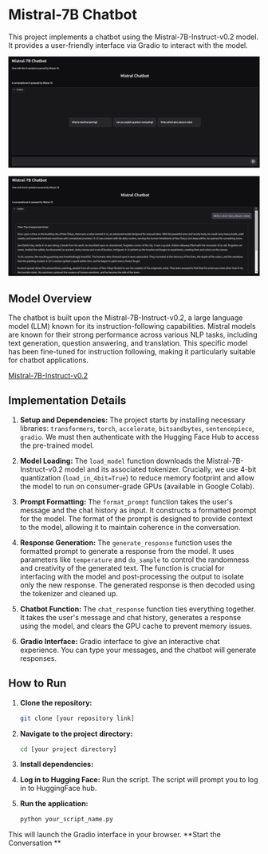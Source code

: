 # Mistral-7B Chatbot

This project implements a chatbot using the Mistral-7B-Instruct-v0.2 model.  It provides a user-friendly interface via Gradio to interact with the model.

![alt text](Home.png "chatbot-Home")

![alt text](q1.png "Question")

## Model Overview

The chatbot is built upon the Mistral-7B-Instruct-v0.2, a large language model (LLM) known for its instruction-following capabilities.  Mistral models are known for their strong performance across various NLP tasks, including text generation, question answering, and translation. This specific model has been fine-tuned for instruction following, making it particularly suitable for chatbot applications.

[Mistral-7B-Instruct-v0.2](https://huggingface.co/mistralai/Mistral-7B-Instruct-v0.2)

## Implementation Details

1. **Setup and Dependencies:** The project starts by installing necessary libraries: `transformers`, `torch`, `accelerate`, `bitsandbytes`, `sentencepiece`, `gradio`.  We must then authenticate with the Hugging Face Hub to access the pre-trained model.

2. **Model Loading:** The `load_model` function downloads the Mistral-7B-Instruct-v0.2 model and its associated tokenizer.  Crucially, we use 4-bit quantization (`load_in_4bit=True`) to reduce memory footprint and allow the model to run on consumer-grade GPUs (available in Google Colab).

3. **Prompt Formatting:** The `format_prompt` function takes the user's message and the chat history as input. It constructs a formatted prompt for the model. The format of the prompt is designed to provide context to the model, allowing it to maintain coherence in the conversation.

4. **Response Generation:** The `generate_response` function uses the formatted prompt to generate a response from the model. It uses parameters like `temperature` and `do_sample` to control the randomness and creativity of the generated text. The function is crucial for interfacing with the model and post-processing the output to isolate only the new response.  The generated response is then decoded using the tokenizer and cleaned up.

5. **Chatbot Function:** The `chat_response` function ties everything together.  It takes the user's message and chat history, generates a response using the model, and clears the GPU cache to prevent memory issues.

6. **Gradio Interface:** Gradio interface to give an interactive chat experience. You can type your messages, and the chatbot will generate responses.

## How to Run

1.  **Clone the repository:**
    ```bash
    git clone [your repository link]
    ```
2.  **Navigate to the project directory:**
    ```bash
    cd [your project directory]
    ```
3.  **Install dependencies:**

4.  **Log in to Hugging Face:**
    Run the script. The script will prompt you to log in to HuggingFace hub.
5.  **Run the application:**
    ```bash
    python your_script_name.py
    ```
This will launch the Gradio interface in your browser. **Start the Conversation **
